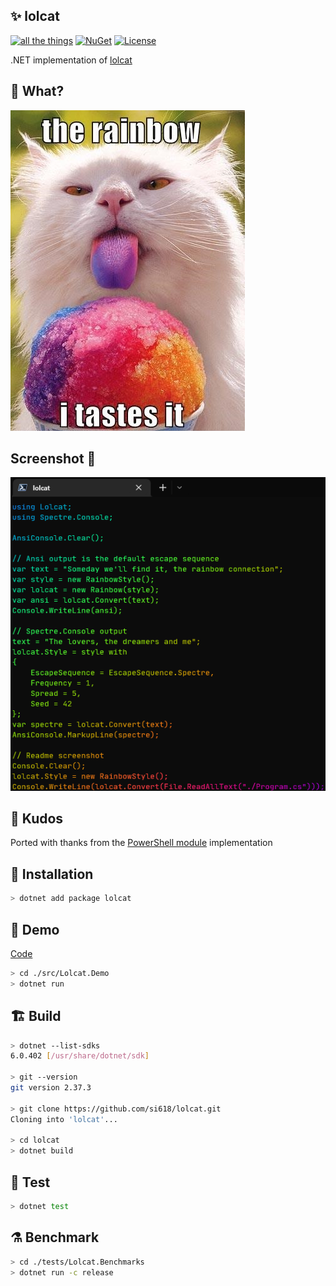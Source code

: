 ## ✨ lolcat

[![all the things](https://github.com/si618/lolcat/actions/workflows/workflow.yml/badge.svg)](https://github.com/si618/lolcat/actions/workflows/workflow.yml)
[![NuGet](https://img.shields.io/nuget/v/lolcat.png)](https://www.nuget.org/packages/lolcat/)
[![License](https://img.shields.io/badge/license-Apache_2.0-blue.svg)](LICENSE)

.NET implementation of [lolcat](https://github.com/busyloop/lolcat)

## 🧐 What?

![The Rainbow](./assets/Nom.webp "The Rainbow")

## Screenshot 📸

![Ouroboros](./assets/Ouroboros.webp "Ouroboros")

## 🍻 Kudos

Ported with thanks from the [PowerShell module](https://github.com/andot/lolcat) implementation

## 🚧 Installation

```bash
> dotnet add package lolcat
```

## 🎉 Demo

[Code](src/Lolcat.Demo/Program.cs)

```bash
> cd ./src/Lolcat.Demo
> dotnet run
```

## 🏗 Build️

```bash
> dotnet --list-sdks
6.0.402 [/usr/share/dotnet/sdk]

> git --version
git version 2.37.3

> git clone https://github.com/si618/lolcat.git
Cloning into 'lolcat'...

> cd lolcat
> dotnet build
```

## 🧪 Test

```bash
> dotnet test
```

## ⚗ Benchmark️

```bash
> cd ./tests/Lolcat.Benchmarks
> dotnet run -c release
```